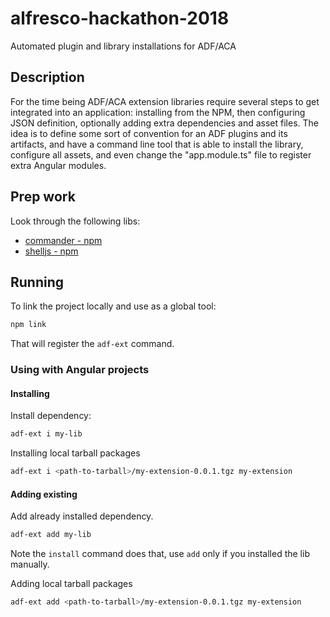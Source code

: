 # alfresco-hackathon-2018

Automated plugin and library installations for ADF/ACA

## Description

For the time being ADF/ACA extension libraries require several steps to get integrated into an application: installing from the NPM, then configuring JSON definition, optionally adding extra dependencies and asset files. The idea is to define some sort of convention for an ADF plugins and its artifacts, and have a command line tool that is able to install the library, configure all assets, and even change the "app.module.ts" file to register extra Angular modules.

## Prep work

Look through the following libs:

- [commander - npm](https://www.npmjs.com/package/commander)
- [shelljs - npm](https://www.npmjs.com/package/shelljs)

## Running

To link the project locally and use as a global tool:

```sh
npm link
```

That will register the `adf-ext` command.

### Using with Angular projects

#### Installing

Install dependency:

```sh
adf-ext i my-lib
```

Installing local tarball packages

```sh
adf-ext i <path-to-tarball>/my-extension-0.0.1.tgz my-extension
```

#### Adding existing

Add already installed dependency.

```sh
adf-ext add my-lib
```

Note the `install` command does that, use `add` only if you installed the lib manually.

Adding local tarball packages

```sh
adf-ext add <path-to-tarball>/my-extension-0.0.1.tgz my-extension
```